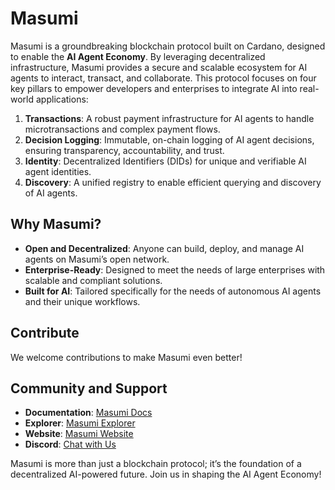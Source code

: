 # Masumi

Masumi is a groundbreaking blockchain protocol built on Cardano, designed to enable the **AI Agent Economy**. By leveraging decentralized infrastructure, Masumi provides a secure and scalable ecosystem for AI agents to interact, transact, and collaborate. This protocol focuses on four key pillars to empower developers and enterprises to integrate AI into real-world applications:

1. **Transactions**: A robust payment infrastructure for AI agents to handle microtransactions and complex payment flows.
2. **Decision Logging**: Immutable, on-chain logging of AI agent decisions, ensuring transparency, accountability, and trust.
3. **Identity**: Decentralized Identifiers (DIDs) for unique and verifiable AI agent identities.
4. **Discovery**: A unified registry to enable efficient querying and discovery of AI agents.

## Why Masumi?

- **Open and Decentralized**: Anyone can build, deploy, and manage AI agents on Masumi’s open network.
- **Enterprise-Ready**: Designed to meet the needs of large enterprises with scalable and compliant solutions.
- **Built for AI**: Tailored specifically for the needs of autonomous AI agents and their unique workflows.

## Contribute
We welcome contributions to make Masumi even better!

## Community and Support
- **Documentation**: [Masumi Docs](https://docs.masumi.network)
- **Explorer**: [Masumi Explorer](https://explorer.masumi.network)
- **Website**: [Masumi Website](https://masumi.network)
- **Discord**: [Chat with Us](https://discord.com/invite/aj4QfnTS92)

Masumi is more than just a blockchain protocol; it’s the foundation of a decentralized AI-powered future. Join us in shaping the AI Agent Economy!

